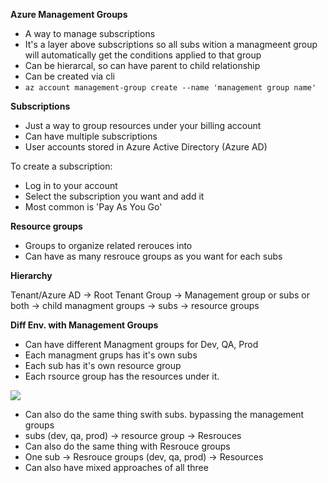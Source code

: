 **Azure Management Groups**

- A way to manage subscriptions
- It's a layer above subscriptions so all subs wition a managmeent group will automatically get the conditions applied to that group
- Can be hierarcal, so can have parent to child relationship
- Can be created via cli
- `az account management-group create --name 'management group name' `

**Subscriptions**

- Just a way to group resources under your billing account
- Can have multiple subscriptions
- User accounts stored in Azure Active Directory (Azure AD)

To create a subscription:

- Log in to your account
- Select the subscription you want and add it
- Most common is 'Pay As You Go'

**Resource groups**

- Groups to organize related rerouces into
- Can have as many resrouce groups as you want for each subs

**Hierarchy**

Tenant/Azure AD -> Root Tenant Group -> Management group or subs or both -> child managment groups -> subs -> resource groups

**Diff Env. with Management Groups**

- Can have different Managment groups for Dev, QA, Prod
- Each managment grups has it's own subs
- Each sub has it's own resource group
- Each rsource group has the resources under it.

![](https://miro.medium.com/max/700/1%2AEKZ0Jni6S_0hEJg0QnqlWA.png)

- Can also do the same thing swith subs. bypassing the management groups
- subs (dev, qa, prod) -> resource group -> Resrouces
- Can also do the same thing with Resrouce groups
- One sub -> Resrouce groups (dev, qa, prod) -> Resources
- Can also have mixed approaches of all three
